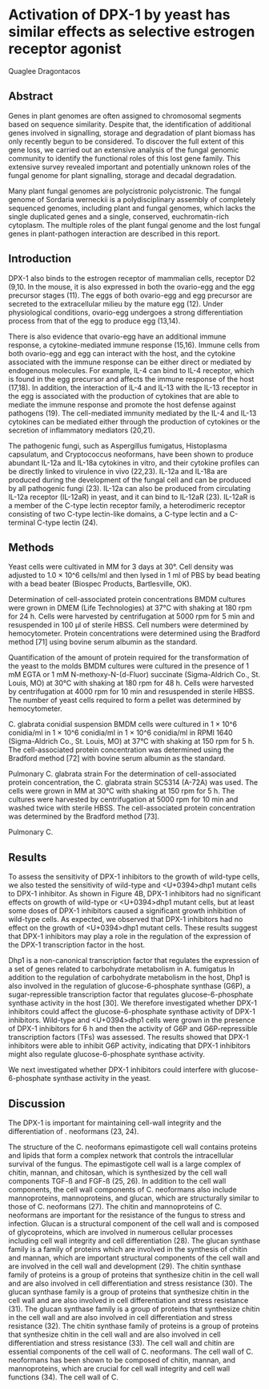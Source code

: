 # Activation of DPX-1 by yeast has similar effects as selective estrogen receptor agonist
Quaglee Dragontacos


## Abstract
Genes in plant genomes are often assigned to chromosomal segments based on sequence similarity. Despite that, the identification of additional genes involved in signalling, storage and degradation of plant biomass has only recently begun to be considered. To discover the full extent of this gene loss, we carried out an extensive analysis of the fungal genomic community to identify the functional roles of this lost gene family. This extensive survey revealed important and potentially unknown roles of the fungal genome for plant signalling, storage and decadal degradation.

Many plant fungal genomes are polycistronic polycistronic. The fungal genome of Sordaria werneckii is a polydisciplinary assembly of completely sequenced genomes, including plant and fungal genomes, which lacks the single duplicated genes and a single, conserved, euchromatin-rich cytoplasm. The multiple roles of the plant fungal genome and the lost fungal genes in plant-pathogen interaction are described in this report.


## Introduction
DPX-1 also binds to the estrogen receptor of mammalian cells, receptor D2 (9,10. In the mouse, it is also expressed in both the ovario-egg and the egg precursor stages (11). The eggs of both ovario-egg and egg precursor are secreted to the extracellular milieu by the mature egg (12). Under physiological conditions, ovario-egg undergoes a strong differentiation process from that of the egg to produce egg (13,14).

There is also evidence that ovario-egg have an additional immune response, a cytokine-mediated immune response (15,16). Immune cells from both ovario-egg and egg can interact with the host, and the cytokine associated with the immune response can be either direct or mediated by endogenous molecules. For example, IL-4 can bind to IL-4 receptor, which is found in the egg precursor and affects the immune response of the host (17,18). In addition, the interaction of IL-4 and IL-13 with the IL-13 receptor in the egg is associated with the production of cytokines that are able to mediate the immune response and promote the host defense against pathogens (19). The cell-mediated immunity mediated by the IL-4 and IL-13 cytokines can be mediated either through the production of cytokines or the secretion of inflammatory mediators (20,21).

The pathogenic fungi, such as Aspergillus fumigatus, Histoplasma capsulatum, and Cryptococcus neoformans, have been shown to produce abundant IL-12a and IL-18a cytokines in vitro, and their cytokine profiles can be directly linked to virulence in vivo (22,23). IL-12a and IL-18a are produced during the development of the fungal cell and can be produced by all pathogenic fungi (23). IL-12a can also be produced from circulating IL-12a receptor (IL-12aR) in yeast, and it can bind to IL-12aR (23). IL-12aR is a member of the C-type lectin receptor family, a heterodimeric receptor consisting of two C-type lectin-like domains, a C-type lectin and a C-terminal C-type lectin (24).


## Methods
Yeast cells were cultivated in MM for 3 days at 30°. Cell density was adjusted to 1.0 × 10^6 cells/ml and then lysed in 1 ml of PBS by bead beating with a bead beater (Biospec Products, Bartlesville, OK).

Determination of cell-associated protein concentrations
BMDM cultures were grown in DMEM (Life Technologies) at 37°C with shaking at 180 rpm for 24 h. Cells were harvested by centrifugation at 5000 rpm for 5 min and resuspended in 100 µl of sterile HBSS. Cell numbers were determined by hemocytometer. Protein concentrations were determined using the Bradford method [71] using bovine serum albumin as the standard.

Quantification of the amount of protein required for the transformation of the yeast to the molds
BMDM cultures were cultured in the presence of 1 mM EGTA or 1 mM N-methoxy-N-(d-Fluor) succinate (Sigma-Aldrich Co., St. Louis, MO) at 30°C with shaking at 180 rpm for 48 h. Cells were harvested by centrifugation at 4000 rpm for 10 min and resuspended in sterile HBSS. The number of yeast cells required to form a pellet was determined by hemocytometer.

C. glabrata conidial suspension
BMDM cells were cultured in 1 × 10^6 conidia/ml in 1 × 10^6 conidia/ml in 1 × 10^6 conidia/ml in RPMI 1640 (Sigma-Aldrich Co., St. Louis, MO) at 37°C with shaking at 150 rpm for 5 h. The cell-associated protein concentration was determined using the Bradford method [72] with bovine serum albumin as the standard.

Pulmonary C. glabrata strain
For the determination of cell-associated protein concentration, the C. glabrata strain SC5314 (A-72A) was used. The cells were grown in MM at 30°C with shaking at 150 rpm for 5 h. The cultures were harvested by centrifugation at 5000 rpm for 10 min and washed twice with sterile HBSS. The cell-associated protein concentration was determined by the Bradford method [73].

Pulmonary C.


## Results
To assess the sensitivity of DPX-1 inhibitors to the growth of wild-type cells, we also tested the sensitivity of wild-type and <U+0394>dhp1 mutant cells to DPX-1 inhibitor. As shown in Figure 4B, DPX-1 inhibitors had no significant effects on growth of wild-type or <U+0394>dhp1 mutant cells, but at least some doses of DPX-1 inhibitors caused a significant growth inhibition of wild-type cells. As expected, we observed that DPX-1 inhibitors had no effect on the growth of <U+0394>dhp1 mutant cells. These results suggest that DPX-1 inhibitors may play a role in the regulation of the expression of the DPX-1 transcription factor in the host.

Dhp1 is a non-canonical transcription factor that regulates the expression of a set of genes related to carbohydrate metabolism in A. fumigatus
In addition to the regulation of carbohydrate metabolism in the host, Dhp1 is also involved in the regulation of glucose-6-phosphate synthase (G6P), a sugar-repressible transcription factor that regulates glucose-6-phosphate synthase activity in the host [30]. We therefore investigated whether DPX-1 inhibitors could affect the glucose-6-phosphate synthase activity of DPX-1 inhibitors. Wild-type and <U+0394>dhp1 cells were grown in the presence of DPX-1 inhibitors for 6 h and then the activity of G6P and G6P-repressible transcription factors (TFs) was assessed. The results showed that DPX-1 inhibitors were able to inhibit G6P activity, indicating that DPX-1 inhibitors might also regulate glucose-6-phosphate synthase activity.

We next investigated whether DPX-1 inhibitors could interfere with glucose-6-phosphate synthase activity in the yeast.


## Discussion
The DPX-1 is important for maintaining cell-wall integrity and the differentiation of . neoformans (23, 24).

The structure of the C. neoformans epimastigote cell wall contains proteins and lipids that form a complex network that controls the intracellular survival of the fungus. The epimastigote cell wall is a large complex of chitin, mannan, and chitosan, which is synthesized by the cell wall components TGF-ß and FGF-ß (25, 26). In addition to the cell wall components, the cell wall components of C. neoformans also include mannoproteins, mannoproteins, and glucan, which are structurally similar to those of C. neoformans (27). The chitin and mannoproteins of C. neoformans are important for the resistance of the fungus to stress and infection. Glucan is a structural component of the cell wall and is composed of glycoproteins, which are involved in numerous cellular processes including cell wall integrity and cell differentiation (28). The glucan synthase family is a family of proteins which are involved in the synthesis of chitin and mannan, which are important structural components of the cell wall and are involved in the cell wall and development (29). The chitin synthase family of proteins is a group of proteins that synthesize chitin in the cell wall and are also involved in cell differentiation and stress resistance (30). The glucan synthase family is a group of proteins that synthesize chitin in the cell wall and are also involved in cell differentiation and stress resistance (31). The glucan synthase family is a group of proteins that synthesize chitin in the cell wall and are also involved in cell differentiation and stress resistance (32). The chitin synthase family of proteins is a group of proteins that synthesize chitin in the cell wall and are also involved in cell differentiation and stress resistance (33). The cell wall and chitin are essential components of the cell wall of C. neoformans. The cell wall of C. neoformans has been shown to be composed of chitin, mannan, and mannoproteins, which are crucial for cell wall integrity and cell wall functions (34). The cell wall of C.

